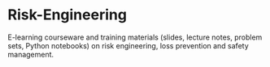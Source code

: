 # Risk-Engineering
E-learning courseware and training materials (slides, lecture notes, problem sets, Python notebooks) on risk engineering, loss prevention and safety management.
